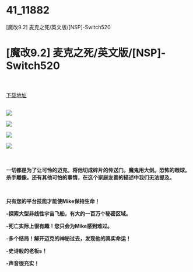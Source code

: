 # 41_11882
[魔改9.2] 麦克之死/英文版/[NSP]-Switch520
# [魔改9.2] 麦克之死/英文版/[NSP]-Switch520
 <br/></br>
[下载地址](https://www.switch520.cc/article/11882 "下载地址")
<br/></br>

<p><strong><img src="https://www.switch520.cc/muke_img/upload_art_editor_20210321-1_3529679ded0c905f07dd20ad29b9605d.jpg"></strong></p>
<p><strong><img src="https://www.switch520.cc/muke_img/upload_art_editor_20210321-1_0d85f181df18d8a5f0f40ecc97ffd93c.jpg"></strong></p>
<p><strong><img src="https://www.switch520.cc/muke_img/upload_art_editor_20210321-1_9bccf0c1fd967abb18f06938236a15e6.jpg"></strong></p>
<p><strong><img src="https://www.switch520.cc/muke_img/upload_art_editor_20210321-1_7d642dbb281509607112a3bd95a90156.jpg">&nbsp;</strong></p>
<p>&nbsp;</p>
<p><strong>一切都是为了让可怜的迈克。将他切成碎片的传送门。魔鬼用大剑。恐怖的眼球。杀手雕像。还有其他可怕的事情，在这个家庭友善的描述中我们无法提及。</strong></p>
<p>&nbsp;</p>
<p><strong>只有您的平台技能才能使Mike保持生命！</strong></p>
<p><strong>-探索大型非线性宇宙飞船，有大约一百万个秘密区域。</strong></p>
<p><strong>-死亡实际上很有趣！您只会为Mike感到难过。</strong></p>
<p><strong>-多个结局！解开迈克的神秘过去，发现他的真实命运！</strong></p>
<p><strong>-史诗般的老板s！</strong></p>
<p><strong>-声音很充实！</strong></p>
<p><strong>&nbsp;</strong></p>
<p><strong>&nbsp;</strong></p>
